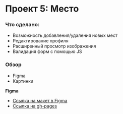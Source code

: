 # Проект 5: Место

### Что сделано:
- Возможность добавления/удаления новых мест
- Редактирование профиля
- Расширенный просмотр изображения
- Валидация форм с помощью JS

### Обзор

* Figma
* Картинки

**Figma**

* [Ссылка на макет в Figma](https://www.figma.com/file/StZjf8HnoeLdiXS7dYrLAh/JavaScript.-Sprint-4)
* [Ссылка на gh-pages](https://mayor86.github.io/mesto/)